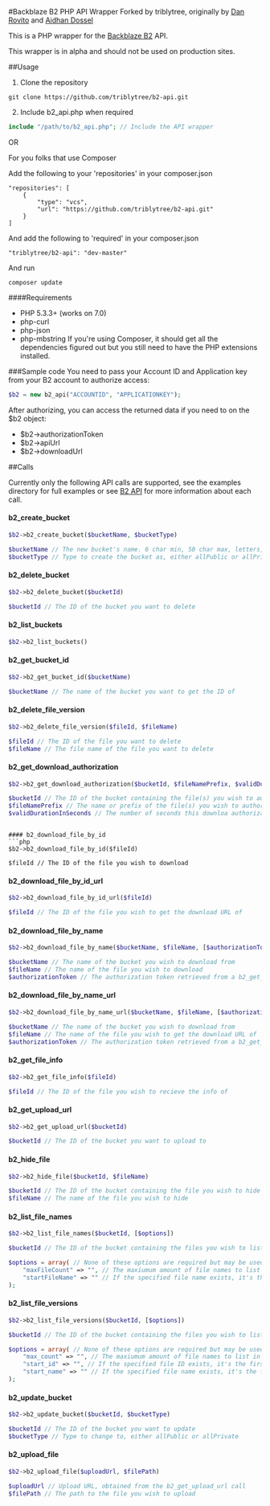 #Backblaze B2 PHP API Wrapper 
Forked by triblytree, originally by [Dan Rovito](https://www.danrovito.com) and [Aidhan Dossel](https://aidhan.net/)

This is a PHP wrapper for the [Backblaze B2](https://www.backblaze.com/b2/cloud-storage.html) API.

This wrapper is in alpha and should not be used on production sites.

##Usage
1. Clone the repository

```
git clone https://github.com/triblytree/b2-api.git
```

2. Include b2_api.php when required

```php
include "/path/to/b2_api.php"; // Include the API wrapper
```

OR

For you folks that use Composer

Add the following to your 'repositories' in your composer.json

```
"repositories": [
    {
        "type": "vcs",
        "url": "https://github.com/triblytree/b2-api.git"
    }
]
```

And add the following to 'required' in your composer.json

```
"triblytree/b2-api": "dev-master"
```

And run

```
composer update
```

####Requirements
- PHP 5.3.3+ (works on 7.0)
- php-curl
- php-json
- php-mbstring
If you're using Composer, it should get all the dependencies figured out but you still need to have the PHP extensions installed.

###Sample code
You need to pass your Account ID and Application key from your B2 account to authorize access:

```php
$b2 = new b2_api("ACCOUNTID", "APPLICATIONKEY");
```

After authorizing, you can access the returned data if you need to on the $b2 object:
- $b2->authorizationToken
- $b2->apiUrl
- $b2->downloadUrl

##Calls

Currently only the following API calls are supported, see the examples directory for full examples or see [B2 API](https://www.backblaze.com/b2/docs/) for more information about each call.

#### b2_create_bucket
```php
$b2->b2_create_bucket($bucketName, $bucketType)

$bucketName // The new bucket's name. 6 char min, 50 char max, letters, digits, - and _ are allowed
$bucketType // Type to create the bucket as, either allPublic or allPrivate
```

#### b2_delete_bucket
```php
$b2->b2_delete_bucket($bucketId)

$bucketId // The ID of the bucket you want to delete
```

#### b2_list_buckets
```php
$b2->b2_list_buckets()

```

#### b2_get_bucket_id
```php
$b2->b2_get_bucket_id($bucketName)

$bucketName // The name of the bucket you want to get the ID of
```

#### b2_delete_file_version
```php
$b2->b2_delete_file_version($fileId, $fileName)

$fileId // The ID of the file you want to delete
$fileName // The file name of the file you want to delete
```

#### b2_get_download_authorization
```php
$b2->b2_get_download_authorization($bucketId, $fileNamePrefix, $validDurationInSeconds = 3600);

$bucketId // The ID of the bucket containing the file(s) you wish to authorize the downloading of
$fileNamePrefix // The name or prefix of the file(s) you wish to authorize the downloading of
$validDurationInSeconds // The number of seconds this downloa authorization will be valid for. Default: 3600 (1 hour)
```
```

#### b2_download_file_by_id
```php
$b2->b2_download_file_by_id($fileId)

$fileId // The ID of the file you wish to download
```

#### b2_download_file_by_id_url
```php
$b2->b2_download_file_by_id_url($fileId)

$fileId // The ID of the file you wish to get the download URL of
```

#### b2_download_file_by_name
```php
$b2->b2_download_file_by_name($bucketName, $fileName, [$authorizationToken]);

$bucketName // The name of the bucket you wish to download from
$fileName // The name of the file you wish to download
$authorizationToken // The authorization token retrieved from a b2_get_download_authorization() call. Optional.
```

#### b2_download_file_by_name_url
```php
$b2->b2_download_file_by_name_url($bucketName, $fileName, [$authorizationToken]);

$bucketName // The name of the bucket you wish to download from
$fileName // The name of the file you wish to get the download URL of
$authorizationToken // The authorization token retrieved from a b2_get_download_authorization() call. Optional.
```

#### b2_get_file_info
```php
$b2->b2_get_file_info($fileId)

$fileId // The ID of the file you wish to recieve the info of
```

#### b2_get_upload_url
```php
$b2->b2_get_upload_url($bucketId)

$bucketId // The ID of the bucket you want to upload to
```

#### b2_hide_file
```php
$b2->b2_hide_file($bucketId, $fileName)

$bucketId // The ID of the bucket containing the file you wish to hide
$fileName // The name of the file you wish to hide
```

#### b2_list_file_names
```php
$b2->b2_list_file_names($bucketId, [$options])

$bucketId // The ID of the bucket containing the files you wish to list

$options = array( // None of these options are required but may be used
    "maxFileCount" => "", // The maxiumum amount of file names to list in a call
    "startFileName" => "" // If the specified file name exists, it's the first listed
);
```

#### b2_list_file_versions
```php
$b2->b2_list_file_versions($bucketId, [$options])

$bucketId // The ID of the bucket containing the files you wish to list

$options = array( // None of these options are required but may be used
    "max_count" => "", // The maxiumum amount of file names to list in a call
    "start_id" => "", // If the specified file ID exists, it's the first listed
    "start_name" => "" // If the specified file name exists, it's the first listed
);
```

#### b2_update_bucket
```php
$b2->b2_update_bucket($bucketId, $bucketType)

$bucketId // The ID of the bucket you want to update
$bucketType // Type to change to, either allPublic or allPrivate
```

#### b2_upload_file
```php
$b2->b2_upload_file($uploadUrl, $filePath)

$uploadUrl // Upload URL, obtained from the b2_get_upload_url call
$filePath // The path to the file you wish to upload
```
